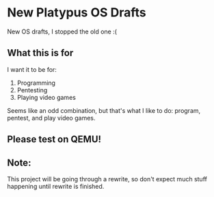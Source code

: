 # New Platypus OS Drafts
New OS drafts, I stopped the old one :(
## What this is for
I want it to be for:
1. Programming
2. Pentesting
3. Playing video games

Seems like an odd combination, but that's what I like to do: program, pentest, and play video games.

## Please test on QEMU!

## Note:
This project will be going through a rewrite, so don't expect much stuff happening until rewrite is finished.
